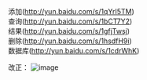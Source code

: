 添加(http://yun.baidu.com/s/1qYrI5TM)</br>
查询(http://yun.baidu.com/s/1bCT7Y2)</br>
结果(http://yun.baidu.com/s/1gfjTwsj)</br>
删除(http://yun.baidu.com/s/1hsdfH9i)</br>
数据库(http://yun.baidu.com/s/1cdrWhK)</br>


改正：
![image](https://github.com/ButBueatiful/dotvim/raw/master/screenshots/vim-screenshot.jpg)
